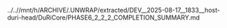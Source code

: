 ../..//mnt/h/ARCHIVE/.UNWRAP/extracted/DEV__2025-08-17__1833__host-duri-head/DuRiCore/PHASE6_2_2_2_COMPLETION_SUMMARY.md